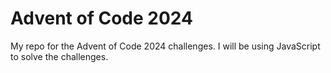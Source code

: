 # Advent of Code 2024

My repo for the Advent of Code 2024 challenges. I will be using JavaScript to solve the challenges.